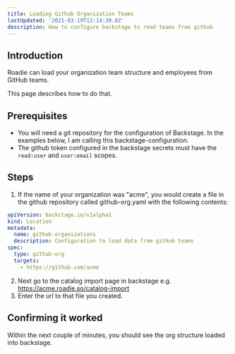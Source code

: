```yaml
---
title: Loading Github Organization Teams
lastUpdated: '2021-03-19T12:14:39.0Z'
description: How to configure backstage to read teams from github
---
```


## Introduction

Roadie can load your organization team structure and employees from GitHub teams.

This page describes how to do that.

## Prerequisites

- You will need a git repository for the configuration of Backstage. In the examples
  below, I am calling this backstage-configuration.
- The github token configured in the backstage secrets must have the `read:user` and `user:email` scopes.

## Steps

1. If the name of your organization was "acme", you would create a file in the github repository called github-org.yaml with the following contents:

```yaml
apiVersion: backstage.io/v1alpha1
kind: Location
metadata:
  name: github-organizations
  description: Configuration to load data from github teams
spec:
  type: github-org
  targets:
    - https://github.com/acme
```

2. Next go to the catalog import page in backstage e.g. https://acme.roadie.so/catalog-import
3. Enter the url to that file you created.

## Confirming it worked

Within the next couple of minutes, you should see the org structure loaded into backstage.
